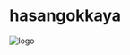 # hasangokkaya

![logo](https://github.com/hasangokkayadev/hasangokkaya/blob/master/assets/logo.gif)
